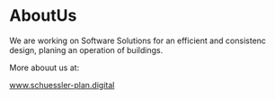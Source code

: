 # AboutUs

We are working on Software Solutions for an efficient and consistenc design, planing an operation of buildings. 

More abouut us at:

www.schuessler-plan.digital
